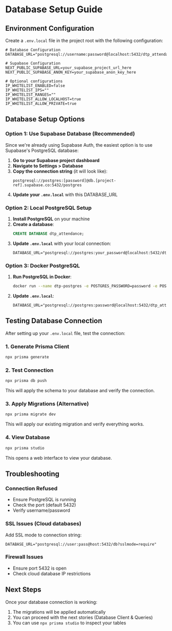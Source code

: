 # Database Setup Guide

## Environment Configuration

Create a `.env.local` file in the project root with the following configuration:

```env
# Database Configuration
DATABASE_URL="postgresql://username:password@localhost:5432/dtp_attendance"

# Supabase Configuration
NEXT_PUBLIC_SUPABASE_URL=your_supabase_project_url_here
NEXT_PUBLIC_SUPABASE_ANON_KEY=your_supabase_anon_key_here

# Optional configurations
IP_WHITELIST_ENABLED=false
IP_WHITELIST_IPS=""
IP_WHITELIST_RANGES=""
IP_WHITELIST_ALLOW_LOCALHOST=true
IP_WHITELIST_ALLOW_PRIVATE=true
```

## Database Setup Options

### Option 1: Use Supabase Database (Recommended)

Since we're already using Supabase Auth, the easiest option is to use Supabase's PostgreSQL database:

1. **Go to your Supabase project dashboard**
2. **Navigate to Settings > Database**
3. **Copy the connection string** (it will look like):
   ```
   postgresql://postgres:[password]@db.[project-ref].supabase.co:5432/postgres
   ```
4. **Update your `.env.local`** with this DATABASE_URL

### Option 2: Local PostgreSQL Setup

1. **Install PostgreSQL** on your machine
2. **Create a database**:
   ```sql
   CREATE DATABASE dtp_attendance;
   ```
3. **Update `.env.local`** with your local connection:
   ```env
   DATABASE_URL="postgresql://postgres:your_password@localhost:5432/dtp_attendance"
   ```

### Option 3: Docker PostgreSQL

1. **Run PostgreSQL in Docker**:
   ```bash
   docker run --name dtp-postgres -e POSTGRES_PASSWORD=password -e POSTGRES_DB=dtp_attendance -p 5432:5432 -d postgres:15
   ```
2. **Update `.env.local`**:
   ```env
   DATABASE_URL="postgresql://postgres:password@localhost:5432/dtp_attendance"
   ```

## Testing Database Connection

After setting up your `.env.local` file, test the connection:

### 1. Generate Prisma Client
```bash
npx prisma generate
```

### 2. Test Connection
```bash
npx prisma db push
```
This will apply the schema to your database and verify the connection.

### 3. Apply Migrations (Alternative)
```bash
npx prisma migrate dev
```
This will apply our existing migration and verify everything works.

### 4. View Database
```bash
npx prisma studio
```
This opens a web interface to view your database.

## Troubleshooting

### Connection Refused
- Ensure PostgreSQL is running
- Check the port (default 5432)
- Verify username/password

### SSL Issues (Cloud databases)
Add SSL mode to connection string:
```env
DATABASE_URL="postgresql://user:pass@host:5432/db?sslmode=require"
```

### Firewall Issues
- Ensure port 5432 is open
- Check cloud database IP restrictions

## Next Steps

Once your database connection is working:
1. The migrations will be applied automatically
2. You can proceed with the next stories (Database Client & Queries)
3. You can use `npx prisma studio` to inspect your tables
